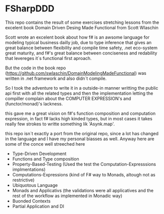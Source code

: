 # FSharpDDD
  This repo contains the result of some exercises stretching lessons from the excelent book Domain Driven Desing Made Functional from Scott Wlaschin

  Scott wrote an excelent book about how f# is an awsome language for modeling typical business dailly job,
due to type inference that gives an great balance between flexibility and compile time safety, .net eco-system great maturity, 
and f#'s great balance between conciseness and redability that levereges it´s functional first aproach.

But the code in the book repo (https://github.com/swlaschin/DomainModelingMadeFunctional) was written in .net framework and also didn´t compile.

  So I took the adventure to write it in a outside-in manner writting the public api first with all the related types and then the  implementation 
letting the compiller complain about the COMPUTER EXPRESSION's and (functor/monad)'s lackness. 

  this gave me a great vision on f#'s function composition and computation expression, in fact f# lacks high kinded types, but in most cases it takes 
really few strokes to writte something lik 'Asynk.map'.

this repo isn´t exactly a port from the original repo, since a lot has changed in the language and I have my personal biasses as well. 
Anyway here are some of the conce well streeched here

* Type-Driven Development 
* Functions and Type composition
* Property-Based-Testing (Used the test the Computation-Expresssions implmentations)
* Computations-Expressions (kind of F# way to Monads, altough not as restrictive)
* Ubiquotous Language
* Monads and Applicativs (the validations were all applicatives and the rest of the workflow as implemented in Monadic way) 
* Buonded Contexts
* Partial Application and DI

